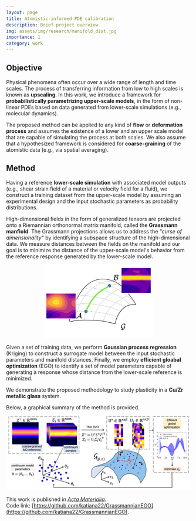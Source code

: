 ```yaml
---
layout: page
title: Atomistic-informed PDE calibration
description: Brief project overview
img: assets/img/research/manifold_dist.jpg
importance: 1
category: work
---
```


## Objective
Physical phenomena often occur over a wide range of length and time scales. The process of transferring information from low to high scales is known as **upscaling**. 
In this work, we introduce a framework for **probabilistically parametrizing upper-scale models**, in the form of non-linear PDEs based on data generated from lower-scale simulations (e.g., molecular dynamics). 

The proposed method can be applied to any kind of **flow** or **deformation process** and assumes the existence of a lower and an upper scale model that are capable of simulating the process at both scales. We also assume that a hypothesized framework is considered for **coarse-graining** of the atomistic data (e.g., via spatial averaging). 


## Method 
Having a reference **lower-scale simulation** with associated model outputs (e.g., shear strain field of a material or velocity field for a fluid), we construct a training dataset from the upper-scale model by assuming an experimental design and the input stochastic parameters as probability distributions.

High-dimensional fields in the form of generalized tensors are projected onto a Riemannian orthonormal matrix manifold, called the **Grassmann manfiold**. The Grassmann projections allows us to address the *"curse of dimensionality"* by identifying a subspace structure of the high-dimensional data. We measure distances between the fields on the manifold and our goal is to minimize the distance of the upper-scale model's behavior from the reference response generated by the lower-scale model. 

<p align="center">
  <img src="/assets/img/research/manifold_dist.jpg" alt="manifold distance" style="width:300px;"/>
</p>

Given a set of training data, we perform **Gaussian process regression** (Kriging) to construct a surrogate model between the input stochastic parameters and manifold distances. Finally, we employ **efficient gloabal optimization** (EGO) to identify a set of model parameters capable of generating a response whose distance from the lower-scale reference is minimized. 

We demonstrate the proposed methodology to study plasticity in a **Cu/Zr metallic glass** system. 

Below, a graphical summary of the method is provided.

<p align="center">
  <img src="/assets/img/research/Graphical-illustration.jpg" alt="method" style="width:800px;"/>
</p>

This work is published in [_Acta Materialia_](https://www.sciencedirect.com/science/article/pii/S1359645421003888?dgcid=coauthor).   
Code link: [https://github.com/katiana22/GrassmannianEGO](https://github.com/katiana22/GrassmannianEGO).

